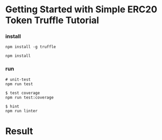 # Getting Started with Simple ERC20 Token Truffle Tutorial

### install
```
npm install -g truffle

npm install
```


### run
```
# unit-test
npm run test

$ test coverage
npm run test:coverage

$ hint
npm run linter
```

# Result
